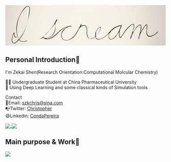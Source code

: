 [![Header](https://github.com/CondaPereira/CondaPereira/blob/main/personal_r.jpg "Header")](https://some-url.dev/)
## Personal Introduction👋
I'm Zekai Shen(Research Orientation:Computational Molcular Chemistry)

👨‍🎓 Undergraduate Student at China Pharmaceutical University  
🦾 Using Deep Learning and some classical kinds of Simulation tools  

Contact  
📩Email: szkchris@sina.com   
📭Twitter: [Christopher](https://twitter.com/DYSUw27B55htWwA?s=09)     
😄Linkedin: [CondaPereira](https://github.com/CondaPereira/)      
<!--
**CondaPereira/CondaPereira** is a ✨ _special_ ✨ repository because its `README.md` (this file) appears on your GitHub profile.

Here are some ideas to get you started:

- 🔭 I’m currently working on ...
- 🌱 I’m currently learning ...
- 👯 I’m looking to collaborate on ...
- 🤔 I’m looking for help with ...
- 💬 Ask me about ...
- 📫 How to reach me: ...
- 😄 Pronouns: ...
- ⚡ Fun fact: ...
-->

<a href="https://github.com/anuraghazra/github-readme-stats">
  <img align="center" src="https://github-readme-stats.vercel.app/api?username=CondaPereira&theme=graywhite&show_icons=true" width="540px"/>
</a>
<a href="https://github.com/anuraghazra/convoychat">
  <img align="center" src="https://github-readme-stats.vercel.app/api/top-langs/?username=CondaPereira&langs_count=4&theme=graywhite&show_icons=true" width="300px"/>
</a>

## Main purpose & Work🙌
![](https://img.shields.io/badge/MainTab-DLforprotein-informational?style=flat&logo=<LOGO_NAME>&logoColor=white&color=2bbc8a)
